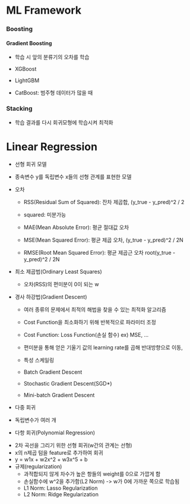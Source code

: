 
# ML Framework

### Boosting

#### Gradient Boosting

- 학습 시 앞의 분류기의 오차를 학습

- XGBoost
- LightGBM
- CatBoost: 범주형 데이터가 많을 때


### Stacking

- 학습 결과를 다시 회귀모형에 학습시켜 최적화


# Linear Regression
* 선형 회귀 모델
- 종속변수 y를 독립변수 x들의 선형 관계를 표현한 모델
- 오차
  - RSS(Residual Sum of Squared): 잔차 제곱합, (y_true - y_pred)^2 / 2
  - squared: 미분가능
  
  - MAE(Mean Absolute Error): 평균 절대값 오차
  - MSE(Mean Squared Error): 평균 제곱 오차, (y_true - y_pred)^2 / 2N
  - RMSE(Root Mean Squared Error): 평균 제곱근 오차 root(y_true - y_pred)^2 / 2N
  
- 최소 제곱법(Ordinary Least Squares)
  - 오차(RSS)의 편미분이 0이 되는 w
 
- 경사 하강법(Gradient Descent)
  - 여러 종류의 문제에서 최적의 해법을 찾을 수 있는 최적화 알고리즘
  - Cost Function을 최소화하기 위해 반복적으로 파라미터 조정
  - Cost Function: Loss Function(손실 함수)  ex) MSE, ...
  - 편미분을 통해 얻은 기울기 값의 learning rate를 곱해 반대방향으로 이동, 
  - 특성 스케일링
  
  - Batch Gradient Descent
  - Stochastic Gradient Descent(SGD*)
  - Mini-batch Gradient Descent

* 다중 회귀
- 독립변수가 여러 개

* 다항 회귀(Polynomial Regression)
- 2차 곡선을 그리기 위한 선형 회귀(w간의 관계는 선형)
- x의 n제곱 텀을 feature로 추가하여 회귀
- y = w1x + w2x^2 + w3x^5 + b
- 규제(regularization)
  - 과적합되지 않게 차수가 높은 항들의 weight를 0으로 가깝게 함
  - 손실함수에 w^2을 추가함(L2 Norm) -> w가 0에 가까운 쪽으로 학습됨
  - L1 Norm: Lasso Regularization
  - L2 Norm: Ridge Regularization

  

